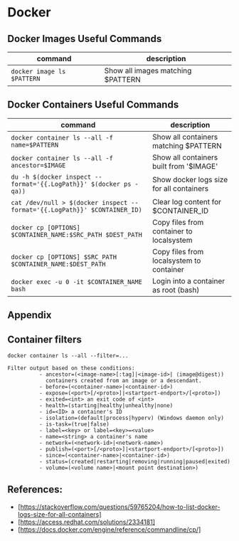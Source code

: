 # Docker

## Docker Images Useful Commands

| command                                                                   | description                              |
|---------------------------------------------------------------------------|------------------------------------------|
| `docker image ls $PATTERN`                                                | Show all images matching $PATTERN        |

## Docker Containers Useful Commands

| command                                                                   | description                              |
|---------------------------------------------------------------------------|------------------------------------------|
| `docker container ls --all -f name=$PATTERN`                              | Show all containers matching $PATTERN    |
| `docker container ls --all -f ancestor=$IMAGE`                            | Show all containers built from '$IMAGE'  |
| `du -h $(docker inspect --format='{{.LogPath}}' $(docker ps -qa))`        | Show docker logs size for all containers |
| `cat /dev/null > $(docker inspect --format='{{.LogPath}}' $CONTAINER_ID)` | Clear log content for $CONTAINER_ID      |
| `docker cp [OPTIONS] $CONTAINER_NAME:$SRC_PATH $DEST_PATH`                | Copy files from container to localsystem |
| `docker cp [OPTIONS] $SRC_PATH $CONTAINER_NAME:$DEST_PATH`                | Copy files from localsystem to container |
| `docker exec -u 0 -it $CONTAINER_NAME bash`                               | Login into a container as root (bash)    |

## Appendix

## Container filters

`docker container ls --all --filter=...`

```console
Filter output based on these conditions:
          - ancestor=(<image-name>[:tag]|<image-id>| ⟨image@digest⟩)
            containers created from an image or a descendant.
          - before=(<container-name>|<container-id>)
          - expose=(<port>[/<proto>]|<startport-endport>/[<proto>])
          - exited=<int> an exit code of <int>
          - health=(starting|healthy|unhealthy|none)
          - id=<ID> a container's ID
          - isolation=(default|process|hyperv) (Windows daemon only)
          - is-task=(true|false)
          - label=<key> or label=<key>=<value>
          - name=<string> a container's name
          - network=(<network-id>|<network-name>)
          - publish=(<port>[/<proto>]|<startport-endport>/[<proto>])
          - since=(<container-name>|<container-id>)
          - status=(created|restarting|removing|running|paused|exited)
          - volume=(<volume name>|<mount point destination>)
```

## References:

- [https://stackoverflow.com/questions/59765204/how-to-list-docker-logs-size-for-all-containers]
- [https://access.redhat.com/solutions/2334181]
- [https://docs.docker.com/engine/reference/commandline/cp/]
